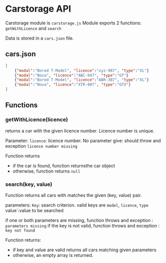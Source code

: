 # Carstorage API

Carstorage module is `carstorage.js`
Module exports 2 functions: `getWithLicence` and `search`

Data is stored in a `cars.json` file.

## cars.json

```Json
[
    {"modal":"Bored T-Model", "licence":"xyz-987", "type":"XL"}
    {"modal":"Nova", "licence":"ABC-947", "type":"GT"}
    {"modal":"Bored T-Model", "licence":"ABR-387", "type":"XL"}
    {"modal":"Nova", "licence":"XTR-907", "type":"GTX"}
]
```

## Functions

### **getWithLicence(licence)**

returns a car with the given licence number. Licence number is unique.

Parameter:
`licence`: licence number.
No parameter give: should throw and exception `licence number missing`

Function returns

- if the car is found, function returnsthe car object
- otherwise, function returns `null`

### **search(key, value)**

Function returns all cars with matches the given (key, value) pair.

parameters:
`Key`: search criterion. valid keys are `model`, `licence`, `type `value`:value to be searched

if one or both parameters are missing, function throws and exception : `parameters missing`
if the key is not valid, function throws and exception : `key not found`

Function returns:

- if key and value are valid returns all cars matching given parameters
- otherwise, an empty array is returned.
